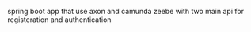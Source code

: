 spring boot app that use axon and camunda zeebe with two main api for registeration and authentication
